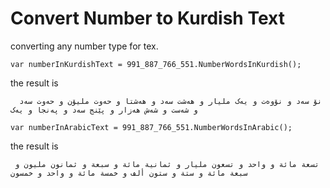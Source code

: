 # Convert Number to Kurdish Text
converting any number type for tex.

    var numberInKurdishText = 991_887_766_551.NumberWordsInKurdish();

the result is 

```
  نۆ سەد و نۆوەت و یەک ملیار و هەشت سەد و هەشتا و حەوت ملیۆن و حەوت سەد و شەست و شەش هەزار و پێنج سەد و پەنجا و یەک
```


    var numberInArabicText = 991_887_766_551.NumberWordsInArabic();

the result is 

```
 تسعة مائة و واحد و تسعون مليار و ثمانية مائة و سبعة و ثمانون مليون و سبعة مائة و ستة و ستون ألف و خمسة مائة و واحد و خمسون
```
